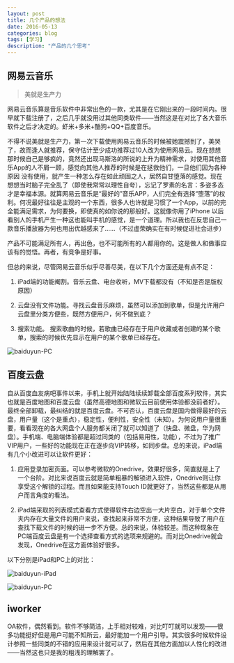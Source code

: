```yaml
---
layout: post
title: 几个产品的想法
date: 2016-05-13
categories: blog
tags: [学习]
description: "产品的几个思考"
---
```


## 网易云音乐

> 美就是生产力

网易云音乐算是音乐软件中非常出色的一款，尤其是在它刚出来的一段时间内。很早就下载注册了，之后几乎就没用过其他同类软件——当然这是在对比了各大音乐软件之后才决定的。虾米+多米+酷狗+QQ+百度音乐。

不得不说美就是生产力，第一次下载使用网易云音乐的时候被她震撼到了，美哭了，故而逢人就推荐，保守估计至少成功推荐过10人改为使用网易云。现在想想那时候自己是够疯的，竟然还出现马斯洛的所说的上升为精神需求，对使用其他音乐App的人不屑一顾，感觉向其他人推荐的时候是在拯救他们，一旦他们因为各种原因 没有使用，就产生一种怎么存在如此顽固之人，居然自甘堕落的感觉。现在想想当时脑子完全乱了（即使我常常以理性自夸），忘记了罗素的名言：多姿多态才是幸福本源。就算网易云音乐是“最好的”音乐APP，人们完全有选择“堕落”的权利。何况最好往往是主观的一个东西，很多人也许就是习惯了一个App，以前的完全能满足需求，为何要换，即使真的如你说的那般好。这就像你用了iPhone 以后看别人的手机产生一种这也能叫手机的感觉，是一个道理。所以我也在反思自己一款音乐播放器为何也用出优越感来了……（不过虚荣确实在有时候促进社会进步）

产品不可能满足所有人，再出色，也不可能所有的人都用你的。这是做人和做事应该有的觉悟。再者，有竞争是好事。

但总的来说，尽管网易云音乐似乎尽善尽美，在以下几个方面还是有点不足：

1. iPad端的功能阉割。音乐云盘、电台收听，MV下载都没有（不知是否是版权原因）

2. 云盘没有文件功能。寻找云盘音乐麻烦，虽然可以添加到歌单，但是允许用户云盘里分类方便些，既然方便用户，何不做到底？

3. 搜索功能。 搜索歌曲的时候，若歌曲已经存在于用户收藏或者创建的某个歌单，搜索的时候优先显示在用户的某个歌单已经存在。


![baiduyun-PC](http://7xsx6z.com1.z0.glb.clouddn.com/IMG_0022.PNG)

## 百度云盘

自从百度血友病吧事件以来，手机上就开始陆陆续续卸载全部百度系列软件，其实也就是百度地图和百度云盘（虽然高德地图和微软云目前使用体验都没前者好）。最终全部卸载，最纠结的就是百度云盘。不可否认，百度云盘是国内做得最好的云盘，用户量（这个是重点），稳定性，便利性，安全性（未知）。为何说用户量很重要，看看现在的各大网盘个人服务都关闭了就可以知道了（快盘、微盘，华为网盘）。手机端、电脑端体验都是超过同类的（包括易用性，功能），不过为了推广VIP用户，一些好的功能现在正在逐步向VIP转移，如同步盘。总的来说，iPad端有几个小改进可以让软件更好：

1. 应用登录加密页面。可以参考微软的Onedrive，效果好很多，简直就是上了一个台阶。对比来说百度云就是简单粗暴的解锁进入软件，Onedrive则让你享受这个解锁的过程。而且如果能支持Touch ID就更好了，当然这些都是从用户而言角度的看法。

2. iPad端采取的列表模式查看方式使得软件右边空出一大片空白，对于单个文件夹内存在大量文件的用户来说，查找起来非常不方便，这种结果导致了用户在查找下载文件的时候的进一步不方便。总的来说，体验较差。而这种现象在PC端百度云盘是有一个选择查看方式的选项来规避的。而对比Onedrive就会发现，Onedrive在这方面体验好很多。

以下分别是iPad和PC上的对比：

![baiduyun-iPad](http://7xsx6z.com1.z0.glb.clouddn.com/IMG_0021.PNG)

![baiduyun-PC](http://7xsx6z.com1.z0.glb.clouddn.com/%E7%99%BE%E5%BA%A6%E4%BA%91%E7%AE%A1%E5%AE%B6.png)

## iworker

OA软件，偶然看到。软件不够简洁，上手相对较难，对比叮叮就可以发现——很多功能挺好但是用户可能不知所云，最好能加一个用户引导。其实很多时候软件设计参照一些同类的不错的应用来设计就可以了，然后在其他方面加以人性化的改进——当然这也只是我的粗浅的理解罢了。

